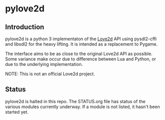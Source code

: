 # pylove2d

## Introduction ##

pylove2d is a python 3 implementaton of the [Love2d][] API using pysdl2-cffi
and libsdl2 for the heavy lifting. It is intended as a replacement to
Pygame.

The interface aims to be as close to the original Love2d API as possible.
Some variance make occur due to difference between Lua and Python, or due
to the underlying implementation.

NOTE: This is not an official Love2d project.

## Status ##

pylove2d is halted in this repo. The STATUS.org file has status of the
various modules currently underway. If a module is not listed, it hasn't
been started yet.

[Love2d]: http://www.love2d.org



